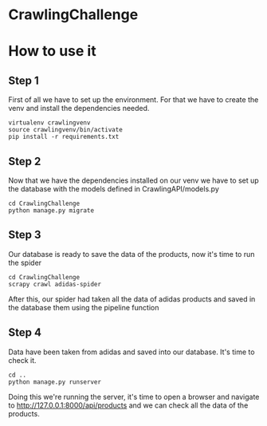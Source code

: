 # CrawlingChallenge

# How to use it

## Step 1
First of all we have to set up the environment.
For that we have to create the venv and install the dependencies needed.

```
virtualenv crawlingvenv
source crawlingvenv/bin/activate
pip install -r requirements.txt
```
## Step 2
Now that we have the dependencies installed on our venv we have to set up the database with the models defined in CrawlingAPI/models.py

```
cd CrawlingChallenge
python manage.py migrate
```
## Step 3
Our database is ready to save the data of the products, now it's time to run the spider
```
cd CrawlingChallenge
scrapy crawl adidas-spider
```
After this, our spider had taken all the data of adidas products and saved in the database them using the pipeline function

## Step 4
Data have been taken from adidas and saved into our database. It's time to check it.

```
cd ..
python manage.py runserver
```
Doing this we're running the server, it's time to open a browser and navigate to http://127.0.0.1:8000/api/products and we can check all the data of the products.